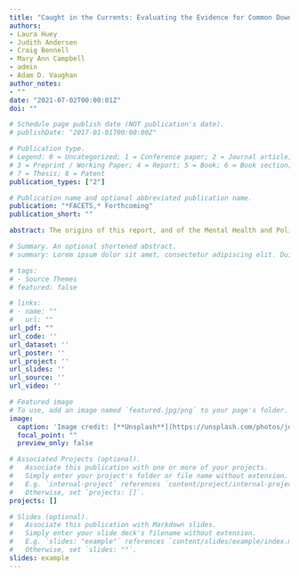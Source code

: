 ```yaml
---
title: "Caught in the Currents: Evaluating the Evidence for Common Downstream Police Response Interventions in Calls Involving Persons with Mental Illness"
authors:
- Laura Huey
- Judith Andersen
- Craig Bennell
- Mary Ann Campbell
- admin
- Adam D. Vaughan
author_notes:
- ""
date: "2021-07-02T00:00:01Z"
doi: ""

# Schedule page publish date (NOT publication's date).
# publishDate: "2017-01-01T00:00:00Z"

# Publication type.
# Legend: 0 = Uncategorized; 1 = Conference paper; 2 = Journal article;
# 3 = Preprint / Working Paper; 4 = Report; 5 = Book; 6 = Book section;
# 7 = Thesis; 8 = Patent
publication_types: ["2"]

# Publication name and optional abbreviated publication name.
publication: "*FACETS,* Forthcoming"
publication_short: ""

abstract: The origins of this report, and of the Mental Health and Policing Working Group, can be traced to the unique situation Canadians have faced as a result of the Covid-19 pandemic. The unique circumstances of this global outbreak, which have, for many Canadians, resulted in serious illness and death, intensified economic uncertainties, altered family and lifestyle dynamics, and generated or exacerbated feelings of loneliness and social dislocation, rightly led the Royal Society of Canada’s Covid-19 Taskforce to consider the strains and other negative impacts on individual, group and community mental health. With the central role that police too often play in the lives of individuals in mental and/or emotional crisis, we were tasked with exploring what can be reasonably said about the state of our current knowledge of police responses to Persons with Mental Illness (PMI).

# Summary. An optional shortened abstract.
# summary: Lorem ipsum dolor sit amet, consectetur adipiscing elit. Duis posuere tellus ac convallis placerat. Proin tincidunt magna sed ex sollicitudin condimentum.

# tags:
# - Source Themes
# featured: false

# links:
# - name: ""
#   url: ""
url_pdf: "" 
url_code: ''
url_dataset: ''
url_poster: ''
url_project: ''
url_slides: ''
url_source: ''
url_video: ''

# Featured image
# To use, add an image named `featured.jpg/png` to your page's folder. 
image:
  caption: 'Image credit: [**Unsplash**](https://unsplash.com/photos/jdD8gXaTZsc)'
  focal_point: ""
  preview_only: false

# Associated Projects (optional).
#   Associate this publication with one or more of your projects.
#   Simply enter your project's folder or file name without extension.
#   E.g. `internal-project` references `content/project/internal-project/index.md`.
#   Otherwise, set `projects: []`.
projects: []

# Slides (optional).
#   Associate this publication with Markdown slides.
#   Simply enter your slide deck's filename without extension.
#   E.g. `slides: "example"` references `content/slides/example/index.md`.
#   Otherwise, set `slides: ""`.
slides: example
---
```

